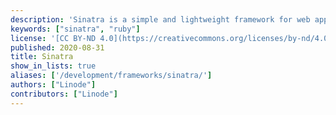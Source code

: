 ```yaml
---
description: 'Sinatra is a simple and lightweight framework for web application development in the Ruby programming language which provides a basic URL-mapping system for developers.'
keywords: ["sinatra", "ruby"]
license: '[CC BY-ND 4.0](https://creativecommons.org/licenses/by-nd/4.0)'
published: 2020-08-31
title: Sinatra
show_in_lists: true
aliases: ['/development/frameworks/sinatra/']
authors: ["Linode"]
contributors: ["Linode"]
---
```


